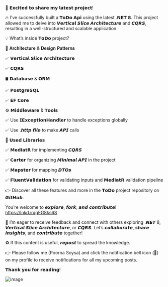 🚀 𝗘𝘅𝗰𝗶𝘁𝗲𝗱 𝘁𝗼 𝘀𝗵𝗮𝗿𝗲 𝗺𝘆 𝗹𝗮𝘁𝗲𝘀𝘁 𝗽𝗿𝗼𝗷𝗲𝗰𝘁! 

🔥 I've successfully built a 𝗧𝗼𝗗𝗼 𝗔𝗽𝗶 using the latest .𝗡𝗘𝗧 𝟴. This project allowed me to delve into 𝙑𝙚𝙧𝙩𝙞𝙘𝙖𝙡 𝙎𝙡𝙞𝙘𝙚 𝘼𝙧𝙘𝙝𝙞𝙩𝙚𝙘𝙩𝙪𝙧𝙚 and 𝘾𝙌𝙍𝙎, resulting in a well-structured and scalable application.

💡 What’s inside 𝗧𝗼𝗗𝗼 project?

📐 𝐀𝐫𝐜𝐡𝐢𝐭𝐞𝐜𝐭𝐮𝐫𝐞 & 𝐃𝐞𝐬𝐢𝐠𝐧 𝐏𝐚𝐭𝐭𝐞𝐫𝐧𝐬

✅ 𝗩𝗲𝗿𝘁𝗶𝗰𝗮𝗹 𝗦𝗹𝗶𝗰𝗲 𝗔𝗿𝗰𝗵𝗶𝘁𝗲𝗰𝘁𝘂𝗿𝗲

✅ 𝗖𝗤𝗥𝗦

🛢 𝗗𝗮𝘁𝗮𝗯𝗮𝘀𝗲 & 𝗢𝗥𝗠

✅ 𝗣𝗼𝘀𝘁𝗴𝗿𝗲𝗦𝗤𝗟

✅ 𝗘𝗙 𝗖𝗼𝗿𝗲

⚙️ 𝗠𝗶𝗱𝗱𝗹𝗲𝘄𝗮𝗿𝗲 & 𝗧𝗼𝗼𝗹𝘀 

✅ Use 𝗜𝗘𝘅𝗰𝗲𝗽𝘁𝗶𝗼𝗻𝗛𝗮𝗻𝗱𝗹𝗲𝗿 to handle exceptions globally

✅ Use .𝙝𝙩𝙩𝙥 𝙛𝙞𝙡𝙚 to make 𝘼𝙋𝙄 calls

🏫 𝗨𝘀𝗲𝗱 𝗟𝗶𝗯𝗿𝗮𝗿𝗶𝗲𝘀

✅ 𝗠𝗲𝗱𝗶𝗮𝘁𝗥 for implementing 𝘾𝙌𝙍𝙎

✅ 𝗖𝗮𝗿𝘁𝗲𝗿 for organizing 𝙈𝙞𝙣𝙞𝙢𝙖𝙡 𝘼𝙋𝙄 in the project

✅ 𝗠𝗮𝗽𝘀𝘁𝗲𝗿 for mapping 𝘿𝙏𝙊𝙨

✅ 𝗙𝗹𝘂𝗲𝗻𝘁𝗩𝗮𝗹𝗶𝗱𝗮𝘁𝗶𝗼𝗻 for validating inputs and 𝗠𝗲𝗱𝗶𝗮𝘁𝗥 validation pipeline


👉 Discover all these features and more in the 𝗧𝗼𝗗𝗼 project repository on 𝙂𝙞𝙩𝙃𝙪𝙗.

You’re welcome to 𝙚𝙭𝙥𝙡𝙤𝙧𝙚, 𝙛𝙤𝙧𝙠, 𝙖𝙣𝙙 𝙘𝙤𝙣𝙩𝙧𝙞𝙗𝙪𝙩𝙚!
https://lnkd.in/gEG8ks6S

🤝 I’m eager to receive feedback and connect with others exploring .𝙉𝙀𝙏 8, 𝙑𝙚𝙧𝙩𝙞𝙘𝙖𝙡 𝙎𝙡𝙞𝙘𝙚 𝘼𝙧𝙘𝙝𝙞𝙩𝙚𝙘𝙩𝙪𝙧𝙚, or 𝘾𝙌𝙍𝙎. Let’s 𝙘𝙤𝙡𝙡𝙖𝙗𝙤𝙧𝙖𝙩𝙚, 𝙨𝙝𝙖𝙧𝙚 𝙞𝙣𝙨𝙞𝙜𝙝𝙩𝙨, and 𝙘𝙤𝙣𝙩𝙧𝙞𝙗𝙪𝙩𝙚 together!

♻️ If this content is useful, 𝙧𝙚𝙥𝙤𝙨𝙩 to spread the knowledge.

👉 Please follow me (Poorna Soysa) and click the notification bell icon (🔔) on my profile to receive notifications for all my upcoming posts.

𝗧𝗵𝗮𝗻𝗸 𝘆𝗼𝘂 𝗳𝗼𝗿 𝗿𝗲𝗮𝗱𝗶𝗻𝗴!

![image](https://github.com/user-attachments/assets/7003a4a3-54cc-431b-b245-05f35b52ef0e)


